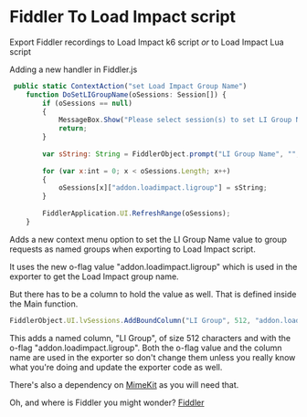 # Fiddler To Load Impact script
Export Fiddler recordings to Load Impact k6 script _or_ to Load Impact Lua script

Adding a new handler in Fiddler.js

```js
 public static ContextAction("set Load Impact Group Name")
    function DoSetLIGroupName(oSessions: Session[]) {
        if (oSessions == null) 
        {
            MessageBox.Show("Please select session(s) to set LI Group Name for", "No action");
            return;
        }
        
        var sString: String = FiddlerObject.prompt("LI Group Name", "", "LI Group Name");
        
        for (var x:int = 0; x < oSessions.Length; x++) 
        {
            oSessions[x]["addon.loadimpact.ligroup"] = sString;
        }
        
        FiddlerApplication.UI.RefreshRange(oSessions);
    }
```

Adds a new context menu option to set the LI Group Name value to group requests as named groups when exporting to Load Impact script.

It uses the new o-flag value "addon.loadimpact.ligroup" which is used in the exporter to get the Load Impact group name.

But there has to be a column to hold the value as well. That is defined inside the Main function.

```js
FiddlerObject.UI.lvSessions.AddBoundColumn("LI Group", 512, "addon.loadimpact.ligroup");
```

This adds a named column, "LI Group", of size 512 characters and with the o-flag "addon.loadimpact.ligroup". Both the o-flag value and the column name are used in the exporter so don't change them unless you really know what you're doing and update the exporter code as well.

There's also a dependency on [MimeKit](http://www.mimekit.net/) as you will need that.

Oh, and where is Fiddler you might wonder?  [Fiddler](http://www.telerik.com/fiddler)

